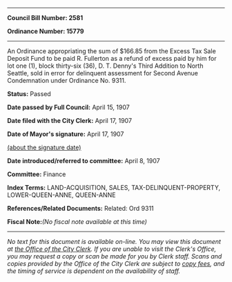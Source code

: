 

********

**Council Bill Number: 2581**
   
**Ordinance Number: 15779**
********

 An Ordinance appropriating the sum of $166.85 from the Excess Tax Sale Deposit Fund to be paid R. Fullerton as a refund of excess paid by him for lot one (1), block thirty-six (36), D. T. Denny's Third Addition to North Seattle, sold in error for delinquent assessment for Second Avenue Condemnation under Ordinance No. 9311.

**Status:** Passed
   
**Date passed by Full Council:** April 15, 1907
   
**Date filed with the City Clerk:** April 17, 1907
   
**Date of Mayor's signature:** April 17, 1907
   
[(about the signature date)](/~public/approvaldate.htm)
   
   
   
**Date introduced/referred to committee:** April 8, 1907
   
**Committee:** Finance
   
   
**Index Terms:** LAND-ACQUISITION, SALES, TAX-DELINQUENT-PROPERTY, LOWER-QUEEN-ANNE, QUEEN-ANNE

**References/Related Documents:** Related: Ord 9311

**Fiscal Note:**_(No fiscal note available at this time)_
********

_No text for this document is available on-line. You may view this document at [the Office of the City Clerk](http://www.seattle.gov/leg/clerk/contactUs.htm). If you are unable to visit the Clerk's Office, you may request a copy or scan be made for you by Clerk staff. Scans and copies provided by the Office of the City Clerk are subject to [copy fees](http://clerk.seattle.gov/~public/clerkfees.htm), and the timing of service is dependent on the availability of staff._


